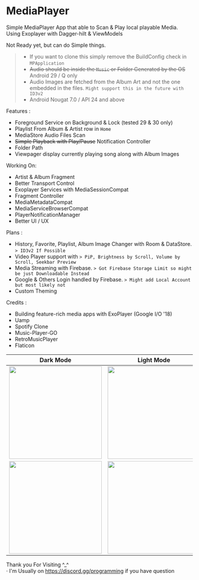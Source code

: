 # MediaPlayer

Simple MediaPlayer App that able to Scan &amp; Play local playable Media. Using Exoplayer with Dagger-hilt &amp; ViewModels

Not Ready yet, but can do Simple things.

> - If you want to clone this simply remove the BuildConfig check in `MPApplication`
> - ~~Audio should be inside the `Music` or Folder Generated by the OS~~ Android 29 / Q only
> - Audio Images are fetched from the Album Art and not the one embedded in the files. `Might support this in the future with ID3v2`
> - Android Nougat 7.0 / API 24 and above

Features :
- Foreground Service on Background & Lock (tested 29 & 30 only)
- Playlist From Album & Artist row in `Home`
- MediaStore Audio Files Scan
- ~~Simple Playback with Play/Pause~~ Notification Controller
- Folder Path
- Viewpager display currently playing song along with Album Images

Working On:
- Artist & Album Fragment
- Better Transport Control
- Exoplayer Services with MediaSessionCompat
- Fragment Controller
- MediaMetadataCompat
- MediaServiceBrowserCompat
- PlayerNotificationManager
- Better UI / UX


Plans :
- History, Favorite, Playlist, Album Image Changer with Room & DataStore. `> ID3v2 If Possible`
- Video Player support with                                               `> PiP, Brightness by Scroll, Volume by Scroll, Seekbar Preview`
- Media Streaming with Firebase.                                          `> Got Firebase Storage Limit so might be just Downloadable Instead`
- Google & Others Login handled by Firebase.                              `> Might add Local Account but most likely not `
- Custom Theming

Credits :
- Building feature-rich media apps with ExoPlayer (Google I/O '18)
- Uamp
- Spotify Clone
- Music-Player-GO
- RetroMusicPlayer
- Flaticon

| Dark Mode | Light Mode |
| -------------- | -------------- |
|<img src="https://user-images.githubusercontent.com/94031495/151054755-05079b03-72ff-42e1-873d-cdc70303cd95.png" width="250">|<img src="https://user-images.githubusercontent.com/94031495/151054781-ea9c0a5d-28b8-4865-9024-3a8302161f6d.png" width="250">|
|<img src="https://user-images.githubusercontent.com/94031495/151903094-fb9e8671-eab2-4bb1-8473-22b8b541e5ef.png" width="250"> | <img src="https://user-images.githubusercontent.com/94031495/151903100-0605a4b6-b9cc-4106-8626-7e06f6044a87.png" width="250"> |


Thank you For Visiting ^_^\
· I'm Usually on https://discord.gg/programming if you have question
